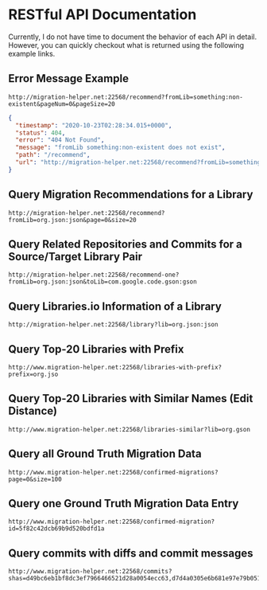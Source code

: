 # RESTful API Documentation

Currently, I do not have time to document the behavior of each API in detail. However, you can quickly checkout what is returned using the following example links.

## Error Message Example

```
http://migration-helper.net:22568/recommend?fromLib=something:non-existent&pageNum=0&pageSize=20
```
```json
{
  "timestamp": "2020-10-23T02:28:34.015+0000",
  "status": 404,
  "error": "404 Not Found",
  "message": "fromLib something:non-existent does not exist",
  "path": "/recommend",
  "url": "http://migration-helper.net:22568/recommend?fromLib=something:non-existent&page=0&size=20"
}
```


## Query Migration Recommendations for a Library

```
http://migration-helper.net:22568/recommend?fromLib=org.json:json&page=0&size=20
```

## Query Related Repositories and Commits for a Source/Target Library Pair

```
http://migration-helper.net:22568/recommend-one?fromLib=org.json:json&toLib=com.google.code.gson:gson
```

## Query Libraries.io Information of a Library

```
http://migration-helper.net:22568/library?lib=org.json:json
```

## Query Top-20 Libraries with Prefix

```
http://www.migration-helper.net:22568/libraries-with-prefix?prefix=org.jso
```

## Query Top-20 Libraries with Similar Names (Edit Distance)

```
http://www.migration-helper.net:22568/libraries-similar?lib=org.gson
```

## Query all Ground Truth Migration Data

```
http://www.migration-helper.net:22568/confirmed-migrations?page=0&size=100
```

## Query one Ground Truth Migration Data Entry

```
http://www.migration-helper.net:22568/confirmed-migration?id=5f82c42dcb69b9d520bdfd1a
```

## Query commits with diffs and commit messages

```
http://www.migration-helper.net:22568/commits?shas=d49bc6eb1bf8dc3ef7966466521d28a0054ecc63,d7d4a0305e6b681e97e79b0510ca0b7570f2ed00,633d6ea38defe9d14849d4e135fb8d77a4206302
```